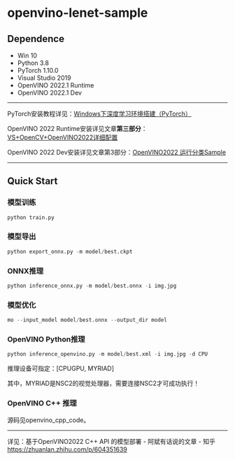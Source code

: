 # openvino-lenet-sample

## Dependence

- Win 10
- Python 3.8
- PyTorch 1.10.0
- Visual Studio 2019
- OpenVINO 2022.1 Runtime
- OpenVINO 2022.1 Dev

---

PyTorch安装教程详见：[Windows下深度学习环境搭建（PyTorch）](https://zhuanlan.zhihu.com/p/538386791)

OpenVINO 2022 Runtime安装详见文章**第三部分**：[VS+OpenCV+OpenVINO2022详细配置](https://zhuanlan.zhihu.com/p/603685184)

OpenVINO 2022 Dev安装详见文章第3部分：[OpenVINO2022 运行分类Sample](https://zhuanlan.zhihu.com/p/603740365)

---

## Quick Start

### 模型训练

```python
python train.py
```

### 模型导出

```python
python export_onnx.py -m model/best.ckpt
```

### ONNX推理

```python
python inference_onnx.py -m model/best.onnx -i img.jpg
```

### 模型优化

```python
mo --input_model model/best.onnx --output_dir model
```

### OpenVINO Python推理

```python
python inference_openvino.py -m model/best.xml -i img.jpg -d CPU
```

推理设备可指定：[CPUGPU, MYRIAD]

其中，MYRIAD是NSC2的视觉处理器，需要连接NSC2才可成功执行！

### OpenVINO C++ 推理

源码见openvino_cpp_code。

---

详见：基于OpenVINO2022 C++ API 的模型部署 - 阿斌有话说的文章 - 知乎 https://zhuanlan.zhihu.com/p/604351639